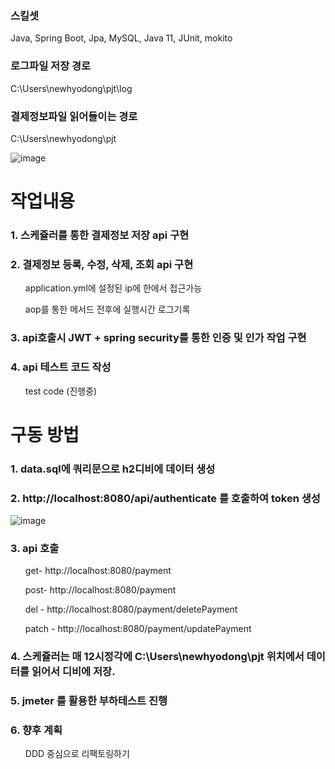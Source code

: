 ### 스킬셋
Java, Spring Boot, Jpa, MySQL, Java 11, JUnit, mokito


### 로그파일 저장 경로
C:\Users\newhyodong\pjt\log

### 결제정보파일 읽어들이는 경로
C:\Users\newhyodong\pjt

![image](https://user-images.githubusercontent.com/23456264/198540700-9d30097d-f1e5-49f6-a69b-3ee81c1ffc29.png)


# 작업내용

### 1. 스케쥴러를 통한 결제정보 저장 api 구현

### 2. 결제정보 등록, 수정, 삭제, 조회 api 구현
<ol>application.yml에 설정된 ip에 한에서 접근가능</ol>
<ol>aop를 통한 메서드 전후에 실행시간 로그기록</ol>

### 3. api호출시 JWT + spring security를 통한 인증 및 인가 작업 구현


### 4. api 테스트 코드 작성
<ol>test code (진행중)</ol>


# 구동 방법

### 1. data.sql에 쿼리문으로 h2디비에 데이터 생성

### 2. http://localhost:8080/api/authenticate  를 호출하여 token 생성
![image](https://user-images.githubusercontent.com/23456264/192147197-8407aa4b-fc49-48cc-aa9d-efa537b0a64b.png)


### 3. api 호출
<ol>get- http://localhost:8080/payment</ol>
<ol>post- http://localhost:8080/payment</ol>
<ol>del - http://localhost:8080/payment/deletePayment</ol>
<ol>patch - http://localhost:8080/payment/updatePayment</ol>

### 4. 스케쥴러는 매 12시정각에 C:\Users\newhyodong\pjt 위치에서 데이터를 읽어서 디비에 저장.

### 5. jmeter 를 활용한 부하테스트 진행

### 6. 향후 계획
<ol> DDD 중심으로 리팩토링하기 </ol>

